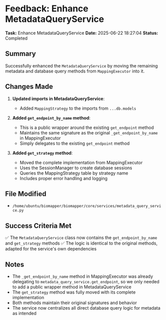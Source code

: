 # Feedback: Enhance MetadataQueryService

**Task:** Enhance MetadataQueryService
**Date:** 2025-06-22 18:27:04
**Status:** Completed

## Summary

Successfully enhanced the `MetadataQueryService` by moving the remaining metadata and database query methods from `MappingExecutor` into it.

## Changes Made

1. **Updated imports in MetadataQueryService**:
   - Added `MappingStrategy` to the imports from `...db.models`

2. **Added `get_endpoint_by_name` method**:
   - This is a public wrapper around the existing `get_endpoint` method
   - Maintains the same signature as the original `_get_endpoint_by_name` in MappingExecutor
   - Simply delegates to the existing `get_endpoint` method

3. **Added `get_strategy` method**:
   - Moved the complete implementation from MappingExecutor
   - Uses the SessionManager to create database sessions
   - Queries the MappingStrategy table by strategy name
   - Includes proper error handling and logging

## File Modified

- `/home/ubuntu/biomapper/biomapper/core/services/metadata_query_service.py`

## Success Criteria Met

✅ The `MetadataQueryService` class now contains the `get_endpoint_by_name` and `get_strategy` methods
✅ The logic is identical to the original methods, adapted for the service's own dependencies

## Notes

- The `_get_endpoint_by_name` method in MappingExecutor was already delegating to `metadata_query_service.get_endpoint`, so we only needed to add a public wrapper method in MetadataQueryService
- The `get_strategy` method was fully moved with its complete implementation
- Both methods maintain their original signatures and behavior
- The service now centralizes all direct database query logic for metadata as intended